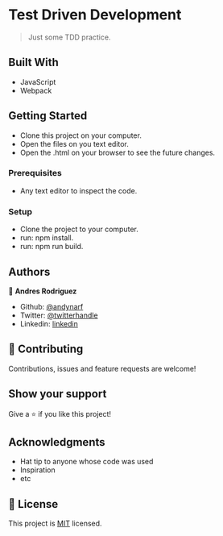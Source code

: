 # Test Driven Development

> Just some TDD practice.


## Built With

- JavaScript
- Webpack


## Getting Started

- Clone this project on your computer.
- Open the files on you text editor.
- Open the .html on your browser to see the future changes.

### Prerequisites

- Any text editor to inspect the code. 

### Setup

- Clone the project to your computer.
- run: npm install.
- run: npm run build.

## Authors

👤 **Andres Rodriguez**

- Github: [@andynarf](https://github.com/andynarf)
- Twitter: [@twitterhandle](https://twitter.com/twitterhandle)
- Linkedin: [linkedin](https://linkedin.com/linkedinhandle)

## 🤝 Contributing

Contributions, issues and feature requests are welcome!

## Show your support

Give a ⭐️ if you like this project!

## Acknowledgments

- Hat tip to anyone whose code was used
- Inspiration
- etc

## 📝 License

This project is [MIT](lic.url) licensed.